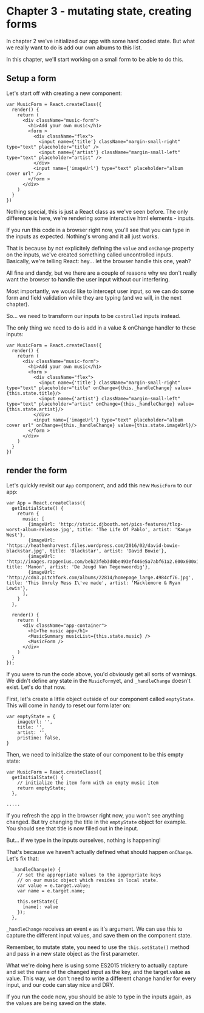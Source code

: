 # Chapter 3 - mutating state, creating forms

In chapter 2 we've initialized our app with some hard coded state. But what we really want to do is add our own albums to this list.

In this chapter, we'll start working on a small form to be able to do this.

## Setup a form

Let's start off with creating a new component:

```
var MusicForm = React.createClass({
  render() {
    return (
      <div className="music-form">
        <h1>Add your own music</h1>
        <form >
          <div className="flex">
            <input name={'title'} className="margin-small-right" type="text" placeholder="title" />
            <input name={'artist'} className="margin-small-left" type="text" placeholder="artist" />
          </div>
          <input name={'imageUrl'} type="text" placeholder="album cover url" />
        </form >
      </div>
    )
  }
})
```

Nothing special, this is just a React class as we've seen before.
The only difference is here, we're rendering some interactive html elements - inputs.

If you run this code in a browser right now, you'll see that you can type in the inputs as expected. Nothing's wrong and it all just works.

That is because by not explicitely defining the `value` and `onChange` property on the inputs, we've created something called uncontrolled inputs. Basically, we're telling React: hey... let the browser handle this one, yeah?

All fine and dandy, but we there are a couple of reasons why we don't really want the browser to handle the user input without our interfering.

Most importantly, we would like to intercept user input, so we can do some form and field validation while they are typing (and we will, in the next chapter).

So... we need to transform our inputs to be `controlled` inputs instead.

The only thing we need to do is add in a value & onChange handler to these inputs:

```
var MusicForm = React.createClass({
  render() {
    return (
      <div className="music-form">
        <h1>Add your own music</h1>
        <form >
          <div className="flex">
            <input name={'title'} className="margin-small-right" type="text" placeholder="title" onChange={this._handleChange} value={this.state.title}/>
            <input name={'artist'} className="margin-small-left" type="text" placeholder="artist" onChange={this._handleChange} value={this.state.artist}/>
          </div>
          <input name={'imageUrl'} type="text" placeholder="album cover url" onChange={this._handleChange} value={this.state.imageUrl}/>
        </form >
      </div>
    )
  }
})
```
## render the form
Let's quickly revisit our `App` component, and add this new `MusicForm` to our app:

```
var App = React.createClass({
  getInitialState() {
    return {
      music: [
        {imageUrl: 'http://static.djbooth.net/pics-features/tlop-worst-album-release.jpg', title: 'The Life Of Pablo', artist: 'Kanye West'},
        {imageUrl: 'https://heathenharvest.files.wordpress.com/2016/02/david-bowie-blackstar.jpg', title: 'Blackstar', artist: 'David Bowie'},
        {imageUrl: 'http://images.rapgenius.com/beb23feb3d0be493ef446e5a7abf61a2.600x600x1.jpg', title: 'Manon', artist: 'De Jeugd Van Tegenwoordig'},
        {imageUrl: 'http://cdn3.pitchfork.com/albums/22814/homepage_large.4984cf76.jpg', title: 'This Unruly Mess I\'ve made', artist: 'Macklemore & Ryan Lewis'},
      ],
    }
  },

  render() {
    return (
      <div className="app-container">
        <h1>The music app</h1>
        <MusicSummary musicList={this.state.music} />
        <MusicForm />
      </div>
    )
  }
});
```


If you were to run the code above, you'd obviously get all sorts of warnings. We didn't define any state in the `MusicForm`yet, and `_handleChange` doesn't exist. Let's do that now.

First, let's create a little object outside of our component called `emptyState`. This will come in handy to reset our form later on:

```
var emptyState = {
    imageUrl: '',
    title: '',
    artist: '',
    pristine: false,
}
```

Then, we need to initialize the state of our component to be this empty state:

```
var MusicForm = React.createClass({
  getInitialState() {
    // initialize the item form with an empty music item
    return emptyState;
  },

.....
```

If you refresh the app in the browser right now, you won't see anything changed. But try changing the title in the `emptyState` object for example. You should see that title is now filled out in the input.

But... if we type in the inputs ourselves, nothing is happening!

That's because we haven't actually defined what should happen `onChange`. Let's fix that:

```
  _handleChange(e) {
    // set the appropriate values to the appropriate keys
    // on our music object which resides in local state.
    var value = e.target.value;
    var name = e.target.name;

    this.setState({
      [name]: value
    });
  },
```

`_handleChange` receives an event `e` as it's argument. We can use this to capture the different input values, and save them on the component state.

Remember, to mutate state, you need to use the `this.setState()` method and pass in a new state object as the first parameter.

What we're doing here is using some ES2015 trickery to actually capture and set the name of the changed input as the key, and the target.value as value. This way, we don't need to write a different change handler for every input, and our code can stay nice and DRY.

If you run the code now, you should be able to type in the inputs again, as the values are being saved on the state.
